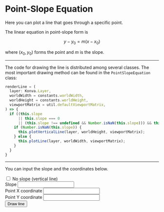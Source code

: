 # Point-Slope Equation

Here you can plot a line that goes through a specific point.

The linear equation in point-slope form is

$$y - y_0 = m(x - x_0)$$

where $(x_0, y_0)$ forms the point and $m$ is the slope.

<hr />

The code for drawing the line is distributed among several classes.
The most important drawing method can be found in the `PointSlopeEquation`
class:

```typescript
renderLine = (
  layer: Konva.Layer,
  worldWidth = constants.worldWidth,
  worldHeight = constants.worldHeight,
  viewportMatrix = util.defaultViewportMatrix,
) => {
  if ((this.slope
      || this.slope === 0
      || (this.slope !== undefined && Number.isNaN(this.slope))) && this.point) {
    if (Number.isNaN(this.slope)) {
      this.plotVerticalLine(layer, worldHeight, viewportMatrix);
    } else {
      this.plotLine(layer, worldWidth, viewportMatrix);
    }
  }
}
```

<hr />

You can input the slope and the coordinates below.

<div>
  <div class="custom-control custom-checkbox">
    <input type="checkbox" class="custom-control-input" id="vertical" />
    <label class="custom-control-label" for="vertical">No slope (vertical line)</label>
  </div>
</div>

<div class="form-group">
  <label for="slope">Slope</label>
  <input type="number" step="0.1" id="slope" class="form-control" />
</div>

<div class="form-group">
  <label for="x">Point X coordinate</label>
  <input type="number" step="0.1" id="x" class="form-control" />
</div>

<div class="form-group">
  <label for="y">Point Y coordinate</label>
  <input type="number" step="0.1" id="y" class="form-control" />
</div>

<div>
  <button id="drawButton" type="button" class="btn btn-dark">Draw line</button>
</div>
